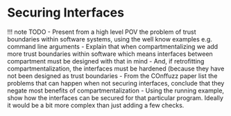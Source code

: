 # Securing Interfaces

!!! note TODO
    - Present from a high level POV the problem of trust boundaries within software systems, using the well know examples e.g. command line arguments
    - Explain that when compartmentalizing we add more trust boundaries within software which means interfaces between compartment must be designed with that in mind
        - And, if retrofitting compartmentalization, the interfaces must be hardened (because they have not been designed as trust boundaries
    - From the COnffuzz paper list the problems that can happen when not securing interfaces, conclude that they negate most benefits of compartmentalization
    - Using the running example, show how the interfaces can be secured for that particular program. Ideally it would be a bit more complex than just adding a few checks.